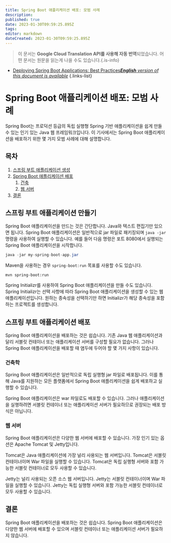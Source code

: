 ```yaml
---
title: Spring Boot 애플리케이션 배포: 모범 사례
description: 
published: true
date: 2023-01-30T09:59:25.895Z
tags: 
editor: markdown
dateCreated: 2023-01-30T09:59:25.895Z
---
```


> 이 문서는 **Google Cloud Translation API를 사용해 자동 번역**되었습니다.
어떤 문서는 원문을 읽는게 나을 수도 있습니다.{.is-info}
- [Deploying Spring Boot Applications: Best Practices***English** version of this document is available*](/en/Knowledge-base/Spring-Boot/deploying-spring-boot-applications-best-practices)
{.links-list}
 


# Spring Boot 애플리케이션 배포: 모범 사례

Spring Boot는 프로덕션 등급의 독립 실행형 Spring 기반 애플리케이션을 쉽게 만들 수 있는 인기 있는 Java 웹 프레임워크입니다. 이 기사에서는 Spring Boot 애플리케이션을 배포하기 위한 몇 가지 모범 사례에 대해 설명합니다.

## 목차

1. [스프링 부트 애플리케이션 생성](#creating-a-spring-boot-application)
2. [Spring Boot 애플리케이션 배포](#deploying-a-spring-boot-application)
    1. [건축](#architecture)
    2. [웹 서버](#web-servers)
3. [결론](#결론)

## 스프링 부트 애플리케이션 만들기

Spring Boot 애플리케이션을 만드는 것은 간단합니다. Java와 텍스트 편집기만 있으면 됩니다. Spring Boot 애플리케이션은 일반적으로 jar 파일로 패키징되며 `java -jar` 명령을 사용하여 실행할 수 있습니다. 예를 들어 다음 명령은 포트 8080에서 실행되는 Spring Boot 애플리케이션을 시작합니다.

```java
java -jar my-spring-boot-app.jar
```

Maven을 사용하는 경우 `spring-boot:run` 목표를 사용할 수도 있습니다.

```
mvn spring-boot:run
```

Spring Initializr를 사용하여 Spring Boot 애플리케이션을 만들 수도 있습니다. Spring Initializr는 선택 사항에 따라 Spring Boot 애플리케이션을 생성할 수 있는 웹 애플리케이션입니다. 원하는 종속성을 선택하기만 하면 Initializr가 해당 종속성을 포함하는 프로젝트를 생성합니다.

## 스프링 부트 애플리케이션 배포

Spring Boot 애플리케이션을 배포하는 것은 쉽습니다. 기존 Java 웹 애플리케이션과 달리 서블릿 컨테이너 또는 애플리케이션 서버를 구성할 필요가 없습니다. 그러나 Spring Boot 애플리케이션을 배포할 때 염두에 두어야 할 몇 가지 사항이 있습니다.

### 건축학

Spring Boot 애플리케이션은 일반적으로 독립 실행형 jar 파일로 배포됩니다. 이를 통해 Java를 지원하는 모든 플랫폼에서 Spring Boot 애플리케이션을 쉽게 배포하고 실행할 수 있습니다.

Spring Boot 애플리케이션은 war 파일로도 배포할 수 있습니다. 그러나 애플리케이션을 실행하려면 서블릿 컨테이너 또는 애플리케이션 서버가 필요하므로 권장되는 배포 방식은 아닙니다.

### 웹 서버

Spring Boot 애플리케이션은 다양한 웹 서버에 배포할 수 있습니다. 가장 인기 있는 옵션은 Apache Tomcat 및 Jetty입니다.

Tomcat은 Java 애플리케이션에 가장 널리 사용되는 웹 서버입니다. Tomcat은 서블릿 컨테이너이며 War 파일을 실행할 수 있습니다. Tomcat은 독립 실행형 서버와 포함 가능한 서블릿 컨테이너로 모두 사용할 수 있습니다.

Jetty는 널리 사용되는 오픈 소스 웹 서버입니다. Jetty는 서블릿 컨테이너이며 War 파일을 실행할 수 있습니다. Jetty는 독립 실행형 서버와 포함 가능한 서블릿 컨테이너로 모두 사용할 수 있습니다.

## 결론

Spring Boot 애플리케이션을 배포하는 것은 쉽습니다. Spring Boot 애플리케이션은 다양한 웹 서버에 배포할 수 있으며 서블릿 컨테이너 또는 애플리케이션 서버가 필요하지 않습니다.
